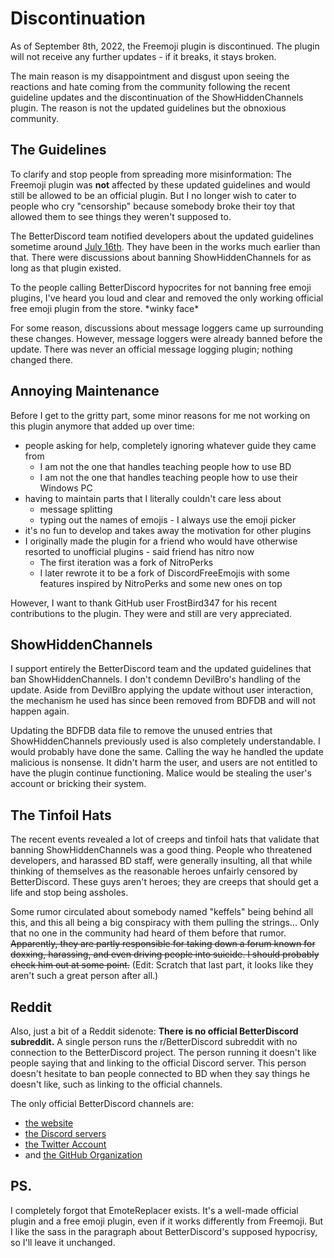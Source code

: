 # Discontinuation

As of September 8th, 2022, the Freemoji plugin is discontinued. The plugin will not receive any further updates - if it breaks, it stays broken.

The main reason is my disappointment and disgust upon seeing the reactions and hate coming from the community following the recent guideline updates and the discontinuation of the ShowHiddenChannels plugin. The reason is not the updated guidelines but the obnoxious community.

## The Guidelines

To clarify and stop people from spreading more misinformation: The Freemoji plugin was **not** affected by these updated guidelines and would still be allowed to be an official plugin. But I no longer wish to cater to people who cry "censorship" because somebody broke their toy that allowed them to see things they weren't supposed to.

The BetterDiscord team notified developers about the updated guidelines sometime around [July 16th](https://github.com/BetterDiscord/docs/blob/3add40bdda0afbadc6c0af09d10413bbdee54f5f/src/plugins/introduction/guidelines.md). They have been in the works much earlier than that. There were discussions about banning ShowHiddenChannels for as long as that plugin existed.

To the people calling BetterDiscord hypocrites for not banning free emoji plugins, I've heard you loud and clear and removed the only working official free emoji plugin from the store. \*winky face\*

For some reason, discussions about message loggers came up surrounding these changes. However, message loggers were already banned before the update. There was never an official message logging plugin; nothing changed there.

## Annoying Maintenance

Before I get to the gritty part, some minor reasons for me not working on this plugin anymore that added up over time:

* people asking for help, completely ignoring whatever guide they came from
  * I am not the one that handles teaching people how to use BD
  * I am not the one that handles teaching people how to use their Windows PC
* having to maintain parts that I literally couldn't care less about
  * message splitting
  * typing out the names of emojis - I always use the emoji picker
* it's no fun to develop and takes away the motivation for other plugins
* I originally made the plugin for a friend who would have otherwise resorted to unofficial plugins - said friend has nitro now
  * The first iteration was a fork of NitroPerks
  * I later rewrote it to be a fork of DiscordFreeEmojis with some features inspired by NitroPerks and some new ones on top

However, I want to thank GitHub user FrostBird347 for his recent contributions to the plugin. They were and still are very appreciated.

## ShowHiddenChannels

I support entirely the BetterDiscord team and the updated guidelines that ban ShowHiddenChannels. I don't condemn DevilBro's handling of the update. Aside from DevilBro applying the update without user interaction, the mechanism he used has since been removed from BDFDB and will not happen again.

Updating the BDFDB data file to remove the unused entries that ShowHiddenChannels previously used is also completely understandable. I would probably have done the same. Calling the way he handled the update malicious is nonsense. It didn't harm the user, and users are not entitled to have the plugin continue functioning. Malice would be stealing the user's account or bricking their system.

## The Tinfoil Hats

The recent events revealed a lot of creeps and tinfoil hats that validate that banning ShowHiddenChannels was a good thing. People who threatened developers, and harassed BD staff, were generally insulting, all that while thinking of themselves as the reasonable heroes unfairly censored by BetterDiscord. These guys aren't heroes; they are creeps that should get a life and stop being assholes.

Some rumor circulated about somebody named "keffels" being behind all this, and this all being a big conspiracy with them pulling the strings... Only that no one in the community had heard of them before that rumor. ~~Apparently, they are partly responsible for taking down a forum known for doxxing, harassing, and even driving people into suicide. I should probably check him out at some point.~~ (Edit: Scratch that last part, it looks like they aren't such a great person after all.)

## Reddit

Also, just a bit of a Reddit sidenote: **There is no official BetterDiscord subreddit.** A single person runs the r/BetterDiscord subreddit with no connection to the BetterDiscord project. The person running it doesn't like people saying that and linking to the official Discord server. This person doesn't hesitate to ban people connected to BD when they say things he doesn't like, such as linking to the official channels.

The only official BetterDiscord channels are:

* [the website](https://betterdiscord.app/)
* [the Discord servers](https://discord.gg/0Tmfo5ZbORCRqbAd)
* [the Twitter Account](https://twitter.com/_BetterDiscord_)
* and [the GitHub Organization](https://github.com/BetterDiscord)

## PS.

I completely forgot that EmoteReplacer exists. It's a well-made official plugin and a free emoji plugin, even if it works differently from Freemoji. But I like the sass in the paragraph about BetterDiscord's supposed hypocrisy, so I'll leave it unchanged.
